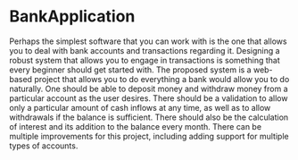 # BankApplication
Perhaps the simplest software that you can work with is the one that allows you to deal  with bank accounts and transactions regarding it. Designing a robust system that allows you  to engage in transactions is something that every beginner should get started with.  The proposed system is a web-based project that allows you to do everything a bank would allow you to do naturally.  One should be able to deposit money and withdraw money from a particular account as the user desires.  There should be a validation to allow only a particular amount of cash inflows at any time,  as well as to allow withdrawals if the balance is sufficient. There should also be the calculation of interest and  its addition to the balance every month.  There can be multiple improvements for this project, including adding support for multiple types of accounts.  
